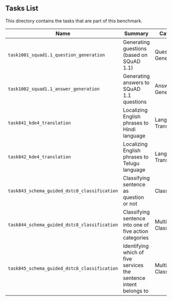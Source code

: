 ## Tasks List 

This directory contains the tasks that are part of this benchmark. 


Name | Summary | Category
---- | ----------- | --------
`task1001_squad1.1_question_generation` | Generating guestions (based on SQuAD 1.1) | Question Generation  
`task1002_squad1.1_answer_generation` | Generating answers to SQuAD 1.1 questions | Answer Generation
`task841_kde4_translation` | Localizing English phrases to Hindi language | Language Translation
`task842_kde4_translation` | Localizing English phrases to Telugu language | Language Translation
`task843_schema_guided_dstc8_classification` | Classifying sentence as question or not | Classification
`task844_schema_guided_dstc8_classification` | Classifying sentence into one of five action categories | Multi-Class Classification
`task845_schema_guided_dstc8_classification` | Identifying which of five services the sentence intent belongs to  | Multi-Class Classification